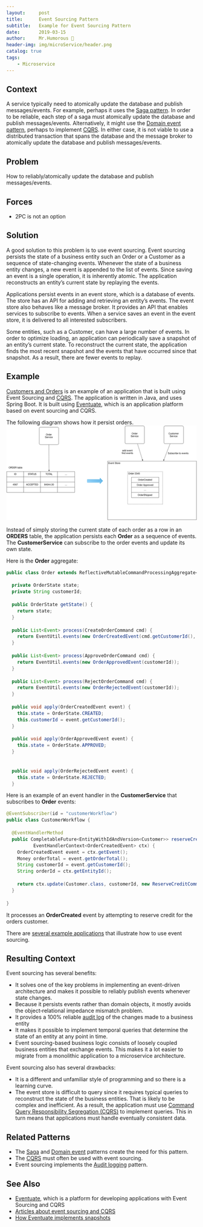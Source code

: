 ```yaml
---
layout:     post
title:      Event Sourcing Pattern
subtitle:   Example for Event Sourcing Pattern
date:       2019-03-15
author:     Mr.Humorous 🥘
header-img: img/microService/header.png
catalog: true
tags:
    - Microservice
---
```


## Context
A service typically need to atomically update the database and publish messages/events. For example, perhaps it uses the [Saga pattern](https://microservices.io/patterns/data/saga.html). In order to be reliable, each step of a saga must atomically update the database and publish messages/events. Alternatively, it might use the [Domain event pattern](https://microservices.io/patterns/data/domain-event.html), perhaps to implement [CQRS](https://microservices.io/patterns/data/cqrs.html). In either case, it is not viable to use a distributed transaction that spans the database and the message broker to atomically update the database and publish messages/events.

## Problem
How to reliably/atomically update the database and publish messages/events.

## Forces
- 2PC is not an option

## Solution
A good solution to this problem is to use event sourcing. Event sourcing persists the state of a business entity such an Order or a Customer as a sequence of state-changing events. Whenever the state of a business entity changes, a new event is appended to the list of events. Since saving an event is a single operation, it is inherently atomic. The application reconstructs an entity’s current state by replaying the events.

Applications persist events in an event store, which is a database of events. The store has an API for adding and retrieving an entity’s events. The event store also behaves like a message broker. It provides an API that enables services to subscribe to events. When a service saves an event in the event store, it is delivered to all interested subscribers.

Some entities, such as a Customer, can have a large number of events. In order to optimize loading, an application can periodically save a snapshot of an entity’s current state. To reconstruct the current state, the application finds the most recent snapshot and the events that have occurred since that snapshot. As a result, there are fewer events to replay.

## Example
[Customers and Orders](https://github.com/eventuate-examples/eventuate-examples-java-customers-and-orders) is an example of an application that is built using Event Sourcing and [CQRS](https://microservices.io/patterns/data/cqrs.html). The application is written in Java, and uses Spring Boot. It is built using [Eventuate](http://eventuate.io/), which is an application platform based on event sourcing and CQRS.

The following diagram shows how it persist orders.
![Event Sourcing Example](/img/microService/eventSourcingPattern/example.png)

Instead of simply storing the current state of each order as a row in an __ORDERS__ table, the application persists each __Order__ as a sequence of events. The __CustomerService__ can subscribe to the order events and update its own state.

Here is the __Order__ aggregate:
```java
public class Order extends ReflectiveMutableCommandProcessingAggregate<Order, OrderCommand> {

  private OrderState state;
  private String customerId;

  public OrderState getState() {
    return state;
  }

  public List<Event> process(CreateOrderCommand cmd) {
    return EventUtil.events(new OrderCreatedEvent(cmd.getCustomerId(), cmd.getOrderTotal()));
  }

  public List<Event> process(ApproveOrderCommand cmd) {
    return EventUtil.events(new OrderApprovedEvent(customerId));
  }

  public List<Event> process(RejectOrderCommand cmd) {
    return EventUtil.events(new OrderRejectedEvent(customerId));
  }

  public void apply(OrderCreatedEvent event) {
    this.state = OrderState.CREATED;
    this.customerId = event.getCustomerId();
  }

  public void apply(OrderApprovedEvent event) {
    this.state = OrderState.APPROVED;
  }


  public void apply(OrderRejectedEvent event) {
    this.state = OrderState.REJECTED;
  }
```

Here is an example of an event handler in the __CustomerService__ that subscribes to __Order__ events:
```java
@EventSubscriber(id = "customerWorkflow")
public class CustomerWorkflow {

  @EventHandlerMethod
  public CompletableFuture<EntityWithIdAndVersion<Customer>> reserveCredit(
          EventHandlerContext<OrderCreatedEvent> ctx) {
    OrderCreatedEvent event = ctx.getEvent();
    Money orderTotal = event.getOrderTotal();
    String customerId = event.getCustomerId();
    String orderId = ctx.getEntityId();

    return ctx.update(Customer.class, customerId, new ReserveCreditCommand(orderTotal, orderId));
  }

}
```

It processes an __OrderCreated__ event by attempting to reserve credit for the orders customer.

There are [several example applications](http://eventuate.io/exampleapps.html) that illustrate how to use event sourcing.

## Resulting Context
Event sourcing has several benefits:
- It solves one of the key problems in implementing an event-driven architecture and makes it possible to reliably publish events whenever state changes.
- Because it persists events rather than domain objects, it mostly avoids the object‑relational impedance mismatch problem.
- It provides a 100% reliable [audit log](https://microservices.io/patterns/observability/audit-logging) of the changes made to a business entity
- It makes it possible to implement temporal queries that determine the state of an entity at any point in time.
- Event sourcing-based business logic consists of loosely coupled business entities that exchange events. This makes it a lot easier to migrate from a monolithic application to a microservice architecture.

Event sourcing also has several drawbacks:
- It is a different and unfamiliar style of programming and so there is a learning curve.
- The event store is difficult to query since it requires typical queries to reconstruct the state of the business entities. That is likely to be complex and inefficient. As a result, the application must use [Command Query Responsibility Segregation (CQRS)](https://microservices.io/patterns/data/cqrs.html) to implement queries. This in turn means that applications must handle eventually consistent data.


## Related Patterns
- The [Saga](https://microservices.io/patterns/data/saga.html) and [Domain event](https://microservices.io/patterns/data/domain-event.html) patterns create the need for this pattern.
- The [CQRS](https://microservices.io/patterns/data/cqrs.html) must often be used with event sourcing.
- Event sourcing implements the [Audit logging](https://microservices.io/patterns/observability/audit-logging) pattern.

## See Also
- [Eventuate](http://eventuate.io/), which is a platform for developing applications with Event Sourcing and CQRS
- [Articles about event sourcing and CQRS](http://eventuate.io/articles.html)
- [How Eventuate implements snapshots](https://blog.eventuate.io/2017/03/07/eventuate-local-now-supports-snapshots/)
